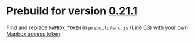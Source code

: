 # Prebuild for version [0.21.1](https://github.com/sgelb/mapline/releases/tag/v0.21.1)

Find and replace `MAPBOX_TOKEN` in `prebuild/src.js` (Line 63)
with your own [Mapbox access token](https://www.mapbox.com/help/create-api-access-token/).
